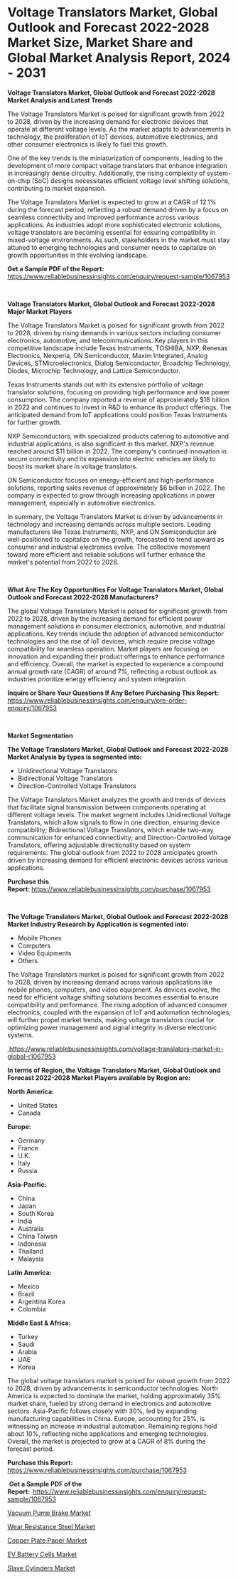 <p><h1>Voltage Translators Market, Global Outlook and Forecast 2022-2028 Market Size, Market Share and Global Market Analysis Report, 2024 - 2031</h1></p><p><strong>Voltage Translators Market, Global Outlook and Forecast 2022-2028 Market Analysis and Latest Trends</strong></p>
<p><p>The Voltage Translators Market is poised for significant growth from 2022 to 2028, driven by the increasing demand for electronic devices that operate at different voltage levels. As the market adapts to advancements in technology, the proliferation of IoT devices, automotive electronics, and other consumer electronics is likely to fuel this growth. </p><p>One of the key trends is the miniaturization of components, leading to the development of more compact voltage translators that enhance integration in increasingly dense circuitry. Additionally, the rising complexity of system-on-chip (SoC) designs necessitates efficient voltage level shifting solutions, contributing to market expansion.</p><p>The Voltage Translators Market is expected to grow at a CAGR of 12.1% during the forecast period, reflecting a robust demand driven by a focus on seamless connectivity and improved performance across various applications. As industries adopt more sophisticated electronic solutions, voltage translators are becoming essential for ensuring compatibility in mixed-voltage environments. As such, stakeholders in the market must stay attuned to emerging technologies and consumer needs to capitalize on growth opportunities in this evolving landscape.</p></p>
<p><strong>Get a Sample PDF of the Report:&nbsp;</strong> <a href="https://www.reliablebusinessinsights.com/enquiry/request-sample/1067953">https://www.reliablebusinessinsights.com/enquiry/request-sample/1067953</a></p>
<p>&nbsp;</p>
<p><strong>Voltage Translators Market, Global Outlook and Forecast 2022-2028 Major Market Players</strong></p>
<p><p>The Voltage Translators Market is poised for significant growth from 2022 to 2028, driven by rising demands in various sectors including consumer electronics, automotive, and telecommunications. Key players in this competitive landscape include Texas Instruments, TOSHIBA, NXP, Renesas Electronics, Nexperia, ON Semiconductor, Maxim Integrated, Analog Devices, STMicroelectronics, Dialog Semiconductor, Broadchip Technology, Diodes, Microchip Technology, and Lattice Semiconductor.</p><p>Texas Instruments stands out with its extensive portfolio of voltage translator solutions, focusing on providing high performance and low power consumption. The company reported a revenue of approximately $18 billion in 2022 and continues to invest in R&D to enhance its product offerings. The anticipated demand from IoT applications could position Texas Instruments for further growth.</p><p>NXP Semiconductors, with specialized products catering to automotive and industrial applications, is also significant in this market. NXP's revenue reached around $11 billion in 2022. The company's continued innovation in secure connectivity and its expansion into electric vehicles are likely to boost its market share in voltage translators.</p><p>ON Semiconductor focuses on energy-efficient and high-performance solutions, reporting sales revenue of approximately $6 billion in 2022. The company is expected to grow through increasing applications in power management, especially in automotive electronics.</p><p>In summary, the Voltage Translators Market is driven by advancements in technology and increasing demands across multiple sectors. Leading manufacturers like Texas Instruments, NXP, and ON Semiconductor are well-positioned to capitalize on the growth, forecasted to trend upward as consumer and industrial electronics evolve. The collective movement toward more efficient and reliable solutions will further enhance the market's potential from 2022 to 2028.</p></p>
<p>&nbsp;</p>
<p><strong>What Are The Key Opportunities For Voltage Translators Market, Global Outlook and Forecast 2022-2028 Manufacturers?</strong></p>
<p><p>The global Voltage Translators Market is poised for significant growth from 2022 to 2028, driven by the increasing demand for efficient power management solutions in consumer electronics, automotive, and industrial applications. Key trends include the adoption of advanced semiconductor technologies and the rise of IoT devices, which require precise voltage compatibility for seamless operation. Market players are focusing on innovation and expanding their product offerings to enhance performance and efficiency. Overall, the market is expected to experience a compound annual growth rate (CAGR) of around 7%, reflecting a robust outlook as industries prioritize energy efficiency and system integration.</p></p>
<p><strong>Inquire or Share Your Questions If Any Before Purchasing This Report:</strong> <a href="https://www.reliablebusinessinsights.com/enquiry/pre-order-enquiry/1067953">https://www.reliablebusinessinsights.com/enquiry/pre-order-enquiry/1067953</a></p>
<p>&nbsp;</p>
<p><strong>Market Segmentation</strong></p>
<p><strong>The Voltage Translators Market, Global Outlook and Forecast 2022-2028 Market Analysis by types is segmented into:</strong></p>
<p><ul><li>Unidirectional Voltage Translators</li><li>Bidirectional Voltage Translators</li><li>Direction-Controlled Voltage Translators</li></ul></p>
<p><p>The Voltage Translators Market analyzes the growth and trends of devices that facilitate signal transmission between components operating at different voltage levels. The market segment includes Unidirectional Voltage Translators, which allow signals to flow in one direction, ensuring device compatibility; Bidirectional Voltage Translators, which enable two-way communication for enhanced connectivity; and Direction-Controlled Voltage Translators, offering adjustable directionality based on system requirements. The global outlook from 2022 to 2028 anticipates growth driven by increasing demand for efficient electronic devices across various applications.</p></p>
<p><strong>Purchase this Report:&nbsp;</strong><a href="https://www.reliablebusinessinsights.com/purchase/1067953">https://www.reliablebusinessinsights.com/purchase/1067953</a></p>
<p>&nbsp;</p>
<p><strong>The Voltage Translators Market, Global Outlook and Forecast 2022-2028 Market Industry Research by Application is segmented into:</strong></p>
<p><ul><li>Mobile Phones</li><li>Computers</li><li>Video Equipments</li><li>Others</li></ul></p>
<p><p>The Voltage Translators market is poised for significant growth from 2022 to 2028, driven by increasing demand across various applications like mobile phones, computers, and video equipment. As devices evolve, the need for efficient voltage shifting solutions becomes essential to ensure compatibility and performance. The rising adoption of advanced consumer electronics, coupled with the expansion of IoT and automation technologies, will further propel market trends, making voltage translators crucial for optimizing power management and signal integrity in diverse electronic systems.</p></p>
<p><a href="https://www.reliablebusinessinsights.com/voltage-translators-market-in-global-r1067953">&nbsp;https://www.reliablebusinessinsights.com/voltage-translators-market-in-global-r1067953</a></p>
<p><strong>In terms of Region, the Voltage Translators Market, Global Outlook and Forecast 2022-2028 Market Players available by Region are:</strong></p>
<p>
    <p> <strong> North America: </strong>
        <ul>
            <li>United States</li>
            <li>Canada</li>
        </ul>
        </p> 
    <p> <strong> Europe: </strong>
        <ul>
            <li>Germany</li>
            <li>France</li>
            <li>U.K.</li>
            <li>Italy</li>
            <li>Russia</li>
        </ul>
        </p> 
    <p> <strong> Asia-Pacific: </strong>
        <ul>
            <li>China</li>
            <li>Japan</li>
            <li>South Korea</li>
            <li>India</li>
            <li>Australia</li>
            <li>China Taiwan</li>
            <li>Indonesia</li>
            <li>Thailand</li>
            <li>Malaysia</li>
        </ul>
        </p> 
    <p> <strong> Latin America: </strong>
        <ul>
            <li>Mexico</li>
            <li>Brazil</li>
            <li>Argentina Korea</li>
            <li>Colombia</li>
        </ul>
        </p> 
    <p> <strong> Middle East & Africa: </strong>
        <ul>
            <li>Turkey</li>
            <li>Saudi</li>
            <li>Arabia</li>
            <li>UAE</li>
            <li>Korea</li>
        </ul>
    </p>
    </p>
<p><p>The global voltage translators market is poised for robust growth from 2022 to 2028, driven by advancements in semiconductor technologies. North America is expected to dominate the market, holding approximately 35% market share, fueled by strong demand in electronics and automotive sectors. Asia-Pacific follows closely with 30%, led by expanding manufacturing capabilities in China. Europe, accounting for 25%, is witnessing an increase in industrial automation. Remaining regions hold about 10%, reflecting niche applications and emerging technologies. Overall, the market is projected to grow at a CAGR of 8% during the forecast period.</p></p>
<p><strong>Purchase this Report: </strong><a href="https://www.reliablebusinessinsights.com/purchase/1067953">https://www.reliablebusinessinsights.com/purchase/1067953</a></p>
<p>&nbsp;<strong>Get a Sample PDF of the Report:&nbsp;&nbsp;</strong><a href="https://www.reliablebusinessinsights.com/enquiry/request-sample/1067953">https://www.reliablebusinessinsights.com/enquiry/request-sample/1067953</a></p>
<p><strong></strong></p>
<p><p><a href="https://medium.com/@tyleolden34345/this-report-on-vacuum-pump-brake-market-is-a-comprehensive-analysis-of-market-shares-strategies-11ff45ee2399">Vacuum Pump Brake Market</a></p><p><a href="https://issuu.com/reportprime-2/docs/wear-resistance-steel-market-size-2_2abfae160630d8">Wear Resistance Steel Market</a></p><p><a href="https://issuu.com/reportprime-2/docs/copper-plate-paper-market-size-2030_7293f83200f014">Copper Plate Paper Market</a></p><p><a href="https://www.linkedin.com/pulse/global-ev-battery-cells-market-sector-types-applications-gehce?trackingId=TG9Y6kOxQcKHqIF00PSLmA%3D%3D">EV Battery Cells Market</a></p><p><a href="https://www.linkedin.com/pulse/slave-cylinders-market-global-insights-sales-trends-2024-qogqe?trackingId=uXnqViSOThGz7zr2P6sGLA%3D%3D">Slave Cylinders Market</a></p></p>